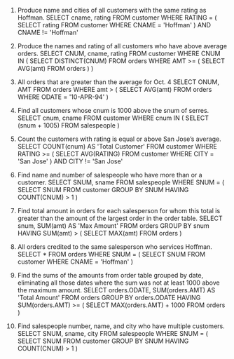 01. Produce name and cities of all customers with the same rating as Hoffman.
SELECT cname, rating
FROM customer
WHERE RATING = (
    SELECT rating
    FROM customer
    WHERE CNAME = 'Hoffman'
) AND CNAME != 'Hoffman'


02. Produce the names and rating of all customers who have above average orders.
SELECT CNUM, cname, rating
FROM customer
WHERE CNUM IN (
    SELECT DISTINCT(CNUM)
    FROM orders
    WHERE AMT >= (
        SELECT AVG(amt)
        FROM orders
    )
)


03. All orders that are greater than the average for Oct. 4
SELECT ONUM, AMT
FROM orders
WHERE amt > (
    SELECT AVG(amt)
    FROM orders
    WHERE ODATE = '10-APR-94'
)


04. Find all customers whose cnum is 1000 above the snum of serres.
SELECT cnum, cname
FROM customer
WHERE cnum IN (
    SELECT (snum + 1005)
    FROM salespeople
)


05. Count the customers with rating is equal or above San Jose’s average.
SELECT COUNT(cnum) AS 'Total Customer'
FROM customer
WHERE RATING >= (
    SELECT AVG(RATING)
    FROM customer
    WHERE CITY = 'San Jose'
) AND CITY != 'San Jose'


06. Find name and number of salespeople who have more than or a customer.
SELECT SNUM, sname
FROM salespeople
WHERE SNUM = (
    SELECT SNUM
    FROM customer
    GROUP BY SNUM
    HAVING COUNT(CNUM) > 1
)


07. Find total amount in orders for each salesperson for whom this total is greater than the amount of the largest order in the order table.
SELECT snum, SUM(amt) AS 'Max Amount'
FROM orders
GROUP BY snum
HAVING SUM(amt) > (
    SELECT MAX(amt)
    FROM orders
)


08. All orders credited to the same salesperson who services Hoffman.
SELECT *
FROM orders
WHERE SNUM = (
    SELECT SNUM
    FROM customer
    WHERE CNAME = 'Hoffman'
)

09. Find the sums of the amounts from order table grouped by date, eliminating all those dates where the sum was not at least 1000 above the maximum amount.
SELECT orders.ODATE, SUM(orders.AMT) AS 'Total Amount'
FROM orders
GROUP BY orders.ODATE
HAVING SUM(orders.AMT) >= (
    SELECT MAX(orders.AMT) + 1000
    FROM orders
)

10. Find salespeople number, name, and city who have multiple customers.
SELECT SNUM, sname, city
FROM salespeople
WHERE SNUM = (
    SELECT SNUM
    FROM customer
    GROUP BY SNUM
    HAVING COUNT(CNUM) > 1
)